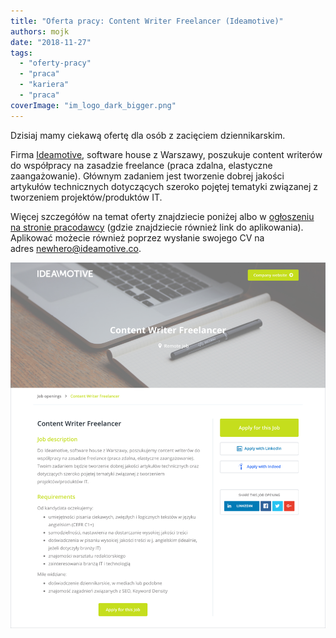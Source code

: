 ```yaml
---
title: "Oferta pracy: Content Writer Freelancer (Ideamotive)"
authors: mojk
date: "2018-11-27"
tags:
  - "oferty-pracy"
  - "praca"
  - "kariera"
  - "praca"
coverImage: "im_logo_dark_bigger.png"
---
```


Dzisiaj mamy ciekawą ofertę dla osób z zacięciem dziennikarskim.

Firma [Ideamotive](https://ideamotive.co/), software house z Warszawy, poszukuje
content writerów do współpracy na zasadzie freelance (praca zdalna, elastyczne
zaangażowanie). Głównym zadaniem jest tworzenie dobrej jakości artykułów
technicznych dotyczących szeroko pojętej tematyki związanej z tworzeniem
projektów/produktów IT.

Więcej szczegółów na temat oferty znajdziecie poniżej albo
w [ogłoszeniu na stronie pracodawcy](https://ideamotive.recruitee.com/o/content-writer-freelancer) (gdzie
znajdziecie również link do aplikowania). Aplikować możecie również poprzez
wysłanie swojego CV na
adres [newhero@ideamotive.co](mailto:newhero@ideamotive.co).

[![](images/Content-Writer_ideamotive.png)](http://techwriter.pl/wp-content/uploads/2018/11/Content-Writer_ideamotive.png)

